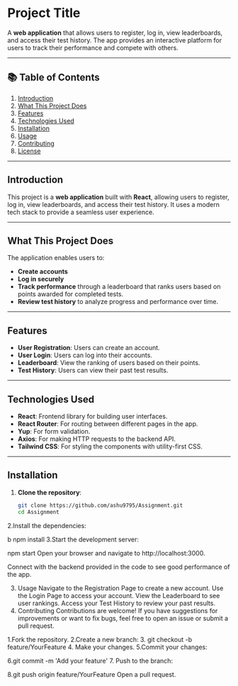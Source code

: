 # Project Title

A **web application** that allows users to register, log in, view leaderboards, and access their test history. The app provides an interactive platform for users to track their performance and compete with others.

---

## 📚 Table of Contents

1. [Introduction](#introduction)
2. [What This Project Does](#what-this-project-does)
3. [Features](#features)
4. [Technologies Used](#technologies-used)
5. [Installation](#installation)
6. [Usage](#usage)
7. [Contributing](#contributing)
8. [License](#license)

---

## Introduction

This project is a **web application** built with **React**, allowing users to register, log in, view leaderboards, and access their test history. It uses a modern tech stack to provide a seamless user experience.

---

## What This Project Does

The application enables users to:
- **Create accounts**
- **Log in securely**
- **Track performance** through a leaderboard that ranks users based on points awarded for completed tests.
- **Review test history** to analyze progress and performance over time.

---

## Features

- **User Registration**: Users can create an account.
- **User Login**: Users can log into their accounts.
- **Leaderboard**: View the ranking of users based on their points.
- **Test History**: Users can view their past test results.

---

## Technologies Used

- **React**: Frontend library for building user interfaces.
- **React Router**: For routing between different pages in the app.
- **Yup**: For form validation.
- **Axios**: For making HTTP requests to the backend API.
- **Tailwind CSS**: For styling the components with utility-first CSS.

---

## Installation

1. **Clone the repository**:
   ```bash
   git clone https://github.com/ashu9795/Assignment.git
   cd Assignment
2.Install the dependencies:

b
npm install
3.Start the development server:


npm start
Open your browser and navigate to http://localhost:3000.

Connect with the backend provided in the code to see good performance of the app.

 3. Usage
Navigate to the Registration Page to create a new account.
Use the Login Page to access your account.
View the Leaderboard to see user rankings.
Access your Test History to review your past results.
4. Contributing
Contributions are welcome! If you have suggestions for improvements or want to fix bugs, feel free to open an issue or submit a pull request.

1.Fork the repository.
2.Create a new branch:
 3. git checkout -b feature/YourFeature
4. Make your changes.
5.Commit your changes:

6.git commit -m 'Add your feature'
 7. Push to the branch:

 8.git push origin feature/YourFeature
Open a pull request.
